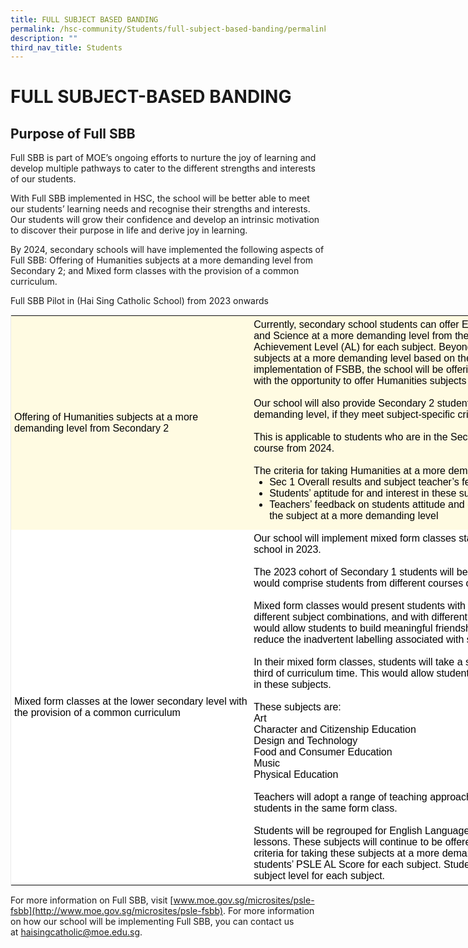 ```yaml
---
title: FULL SUBJECT BASED BANDING
permalink: /hsc-community/Students/full-subject-based-banding/permalink/
description: ""
third_nav_title: Students
---
```

FULL SUBJECT-BASED BANDING
==========================

Purpose of Full SBB
-------------------

Full SBB is part of MOE’s ongoing efforts to nurture the joy of learning and develop multiple pathways to cater to the different strengths and interests of our students.  
  
With Full SBB implemented in HSC, the school will be better able to meet our students’ learning needs and recognise their strengths and interests. Our students will grow their confidence and develop an intrinsic motivation to discover their purpose in life and derive joy in learning.  
  
By 2024, secondary schools will have implemented the following aspects of Full SBB: Offering of Humanities subjects at a more demanding level from Secondary 2; and Mixed form classes with the provision of a common curriculum.  
  
Full SBB Pilot in (Hai Sing Catholic School) from 2023 onwards

<table class="iveo_table ive_eobj_center ives_tab_1" style="margin: auto; outline: 0px; padding: 0px; clear: both; border: 1px solid rgb(234, 234, 234); border-collapse: collapse; color: rgb(0, 0, 0); font-family: Montserrat, sans-serif; font-size: 16px; font-style: normal; font-variant-ligatures: normal; font-variant-caps: normal; font-weight: 400; letter-spacing: normal; orphans: 2; text-align: left; text-transform: none; white-space: normal; widows: 2; word-spacing: 0px; -webkit-text-stroke-width: 0px; background-color: rgb(255, 255, 255); text-decoration-thickness: initial; text-decoration-style: initial; text-decoration-color: initial; width: 1160px;"><tbody style="margin: 0px; outline: 0px; padding: 0px;"><tr style="margin: 0px; outline: 0px; padding: 0px;"><td style="margin: 0px; outline: 0px; padding: 5px; text-align: left; background: rgb(255, 251, 226); color: rgb(0, 0, 0); width: 380px;">Offering of Humanities subjects at a more demanding level from Secondary 2</td><td style="margin: 0px; outline: 0px; padding: 5px; text-align: left; background: rgb(255, 251, 226); color: rgb(0, 0, 0); width: 780px;">Currently, secondary school students can offer English Language, Mother Tongue Languages, Mathematics and Science at a more demanding level from the start of Secondary One based on students’ PSLE Achievement Level (AL) for each subject. Beyond the start of Secondary 1, students may also offer these subjects at a more demanding level based on their performance in secondary school. As part of the implementation of FSBB, the school will be offering students the following: Providing Secondary 2 students with the opportunity to offer Humanities subjects at a more demanding level<br style="margin: 0px; outline: 0px; padding: 0px;"><br style="margin: 0px; outline: 0px; padding: 0px;">Our school will also provide Secondary 2 students the opportunity to take Humanities subjects at a more demanding level, if they meet subject-specific criteria.<br style="margin: 0px; outline: 0px; padding: 0px;"><br style="margin: 0px; outline: 0px; padding: 0px;">This is applicable to students who are in the Secondary 2 Normal (Academic) and Normal (Technical) course from 2024.<br style="margin: 0px; outline: 0px; padding: 0px;"><br style="margin: 0px; outline: 0px; padding: 0px;">The criteria for taking Humanities at a more demanding level will be based on the following:&nbsp;<br style="margin: 0px; outline: 0px; padding: 0px;"><ul style="margin: 0px 0px 0.5em 25px; outline: 0px; padding: 0px;"><li style="margin: 0px; outline: 0px; padding: 0px;">Sec 1 Overall results and subject teacher’s feedback</li><li style="margin: 0px; outline: 0px; padding: 0px;">Students’ aptitude for and interest in these subjects at Secondary 1</li><li style="margin: 0px; outline: 0px; padding: 0px;">Teachers’ feedback on students attitude and disposition towards learning and their commitment to offer the subject at a more demanding level</li></ul></td></tr><tr style="margin: 0px; outline: 0px; padding: 0px;"><td style="margin: 0px; outline: 0px; padding: 5px; text-align: left; background: rgb(255, 255, 255); color: rgb(0, 0, 0); width: 60px;">Mixed form classes at the lower secondary level with the provision of a common curriculum</td><td style="margin: 0px; outline: 0px; padding: 5px; text-align: left; background: rgb(255, 255, 255); color: rgb(0, 0, 0); width: 60px;">Our school will implement mixed form classes starting from the Secondary 1 cohort of students entering our school in 2023.<br style="margin: 0px; outline: 0px; padding: 0px;"><br style="margin: 0px; outline: 0px; padding: 0px;">The 2023 cohort of Secondary 1 students will be grouped in mixed form classes where each form class would comprise students from different courses of study.<br style="margin: 0px; outline: 0px; padding: 0px;"><br style="margin: 0px; outline: 0px; padding: 0px;">Mixed form classes would present students with more opportunities to interact with other students taking different subject combinations, and with different strengths and interests. This common learning experience would allow students to build meaningful friendships, and appreciate different perspectives. It can also help reduce the inadvertent labelling associated with streaming.<br style="margin: 0px; outline: 0px; padding: 0px;"><br style="margin: 0px; outline: 0px; padding: 0px;">In their mixed form classes, students will take a set of subjects at a common level, amounting to about one-third of curriculum time. This would allow students in mixed form classes to spend curriculum time together in these subjects.<br style="margin: 0px; outline: 0px; padding: 0px;"><br style="margin: 0px; outline: 0px; padding: 0px;">These subjects are:<br style="margin: 0px; outline: 0px; padding: 0px;">Art<br style="margin: 0px; outline: 0px; padding: 0px;">Character and Citizenship Education<br style="margin: 0px; outline: 0px; padding: 0px;">Design and Technology<br style="margin: 0px; outline: 0px; padding: 0px;">Food and Consumer Education<br style="margin: 0px; outline: 0px; padding: 0px;">Music<br style="margin: 0px; outline: 0px; padding: 0px;">Physical Education<br style="margin: 0px; outline: 0px; padding: 0px;"><br style="margin: 0px; outline: 0px; padding: 0px;">Teachers will adopt a range of teaching approaches to meet the different learning needs and pace of their students in the same form class.<br style="margin: 0px; outline: 0px; padding: 0px;"><br style="margin: 0px; outline: 0px; padding: 0px;">Students will be regrouped for English Language, Mother Tongue Languages, Mathematics, and Science lessons. These subjects will continue to be offered at Express Level, N(A) Level, and N(T) Level. The criteria for taking these subjects at a more demanding level from the start of Secondary One is based on students’ PSLE AL Score for each subject. Students will be grouped in different classes based on their subject level for each subject.</td></tr></tbody></table>


For more information on Full SBB, visit [www.moe.gov.sg/microsites/psle-fsbb](http://www.moe.gov.sg/microsites/psle-fsbb). For more information on how our school will be implementing Full SBB, you can contact us at [haisingcatholic@moe.edu.sg](mailto:haisingcatholic@moe.edu.sg).